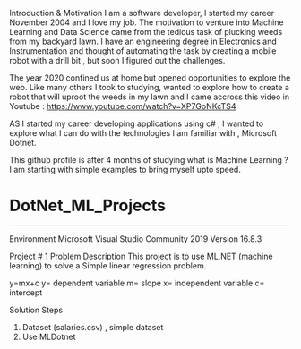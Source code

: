 Introduction & Motivation
I am a software developer, I started my career November 2004 and I love my job. The motivation to venture into Machine Learning and Data Science came from the tedious task of plucking weeds from my backyard lawn. I have an engineering degree in Electronics and Instrumentation and thought of automating the task by creating a mobile robot with a drill bit , but soon I figured out the challenges. 

The year 2020 confined us at home but opened opportunities to explore the web. Like many others I took to studying, wanted to explore how to create a robot that will uproot the weeds in my lawn and I came accross this video in Youtube : https://www.youtube.com/watch?v=XP7GoNKcTS4

AS I started my career developing applications using c# , I wanted to explore what I can do with the technologies I am familiar with , Microsoft Dotnet. 

This github profile is after 4 months of studying what is Machine Learning ? I am starting with simple examples to bring myself upto speed. 

# DotNet_ML_Projects
************************************************************************************************

Environment 
Microsoft Visual Studio Community 2019
Version 16.8.3


Project # 1
Problem Description
This project is to use ML.NET (machine learning) to solve a Simple linear regression problem.

y=mx+c
y= dependent variable
m= slope
x= independent variable
c= intercept


Solution Steps
1. Dataset (salaries.csv) , simple dataset 
2. Use MLDotnet
